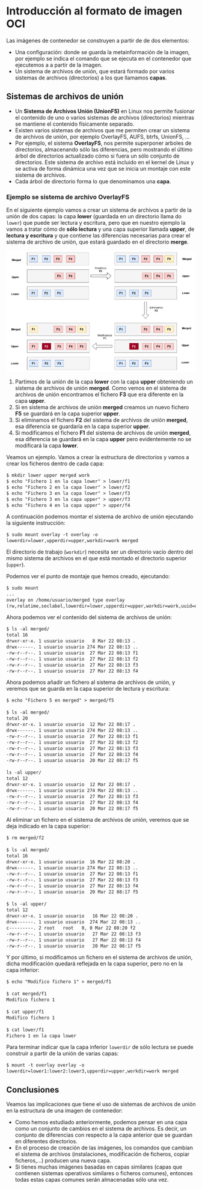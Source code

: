 # Introducción al formato de imagen OCI

Las imágenes de contenedor se construyen a partir de de dos elementos:

* Una configuración: donde se guarda la metainformación de la imagen, por ejemplo se indica el comando que se ejecuta en el contenedor que ejecutemos a a partir de la imagen.
* Un sistema de archivos de unión, que estará formado por varios sistemas de archivos (directorios) a los que llamamos **capas**. 

## Sistemas de archivos de unión

* Un **Sistema de Archivos Unión (UnionFS)** en Linux nos permite fusionar el contenido de uno o varios sistemas de archivos (directorios) mientras se mantiene el contenido físicamente separado. 
* Existen varios sistemas de archivos que me permiten crear un sistema de archivos de unión, por ejemplo OverlayFS, AUFS, btrfs, UnionFS, ...
* Por ejemplo, el sistema **OverlayFS**, nos permite superponer arboles de directorios, almacenando sólo las diferencias, pero mostrando el último árbol de directorios actualizado cómo si fuera un sólo conjunto de directorios. Este sistema de archivo está incluido en el kernel de Linux y se activa de forma dinámica una vez que se inicia un montaje con este sistema de archivos.
* Cada árbol de directorio forma lo que denominamos una **capa**. 

### Ejemplo se sistema de archivo OverlayFS

En el siguiente ejemplo vamos a crear un sistema de archivos a partir de la unión de dos capas: la capa **lower** (guardada en un directorio llama do `lower`) que puede ser lectura y escritura, pero que en nuestro ejemplo la vamos a tratar cómo de **sólo lectura** y una capa superior llamada **upper**, de **lectura y escritura** y que contiene las diferencias necesarias para crear el sistema de archivo de unión, que estará guardado en el directorio **merge**.

![overlay](img/overlay.png)

1. Partimos de la unión de la capa **lower** con la capa **upper** obteniendo un sistema de archivos de unión **merged**. Como vemos en el sistema de archivos de unión encontramos el fichero **F3** que era diferente en la capa **upper**.
2. Si en sistema de archivos de unión **merged** creamos un nuevo fichero **F5** se guardará en la capa superior **upper**.
3. Si eliminamos el fichero **F2** del sistema de archivos de unión **merged**, esa diferencia se guardaría en la capa superior **upper**.
4. Si modificamos el fichero **F1** del sistema de archivos de unión **merged**, esa diferencia se guardará en la capa **upper** pero evidentemente no se modificará la capa **lower**.


Veamos un ejemplo. Vamos a crear la estructura de directorios y vamos a crear los ficheros dentro de cada capa:

```
$ mkdir lower upper merged work
$ echo "Fichero 1 en la capa lower" > lower/f1
$ echo "Fichero 2 en la capa lower" > lower/f2
$ echo "Fichero 3 en la capa lower" > lower/f3
$ echo "Fichero 3 en la capa upper" > upper/f3
$ echo "Fichero 4 en la capa upper" > upper/f4
```

A continuación podemos montar el sistema de archivo de unión ejecutando la siguiente instrucción:

```
$ sudo mount overlay -t overlay -o lowerdir=lower,upperdir=upper,workdir=work merged
```

El directorio de trabajo (`workdir`) necesita ser un directorio vacío dentro del mismo sistema de archivos en el que está montado el directorio superior (`upper`).

Podemos ver el punto de montaje que hemos creado, ejecutando:

```
$ sudo mount
...
overlay on /home/usuario/merged type overlay (rw,relatime,seclabel,lowerdir=lower,upperdir=upper,workdir=work,uuid=on)
``````

Ahora podemos ver el contenido del sistema de archivos de unión:

```
$ ls -al merged/
total 16
drwxr-xr-x. 1 usuario usuario   8 Mar 22 08:13 .
drwx------. 1 usuario usuario 274 Mar 22 08:13 ..
-rw-r--r--. 1 usuario usuario  27 Mar 22 08:13 f1
-rw-r--r--. 1 usuario usuario  27 Mar 22 08:13 f2
-rw-r--r--. 1 usuario usuario  27 Mar 22 08:13 f3
-rw-r--r--. 1 usuario usuario  27 Mar 22 08:13 f4
```

Ahora podemos añadir un fichero al sistema de archivos de unión, y veremos que se guarda en la capa superior de lectura y escritura:

```
$ echo "Fichero 5 en merged" > merged/f5

$ ls -al merged/
total 20
drwxr-xr-x. 1 usuario usuario  12 Mar 22 08:17 .
drwx------. 1 usuario usuario 274 Mar 22 08:13 ..
-rw-r--r--. 1 usuario usuario  27 Mar 22 08:13 f1
-rw-r--r--. 1 usuario usuario  27 Mar 22 08:13 f2
-rw-r--r--. 1 usuario usuario  27 Mar 22 08:13 f3
-rw-r--r--. 1 usuario usuario  27 Mar 22 08:13 f4
-rw-r--r--. 1 usuario usuario  20 Mar 22 08:17 f5

ls -al upper/
total 12
drwxr-xr-x. 1 usuario usuario  12 Mar 22 08:17 .
drwx------. 1 usuario usuario 274 Mar 22 08:13 ..
-rw-r--r--. 1 usuario usuario  27 Mar 22 08:13 f3
-rw-r--r--. 1 usuario usuario  27 Mar 22 08:13 f4
-rw-r--r--. 1 usuario usuario  20 Mar 22 08:17 f5
```

Al eliminar un fichero en el sistema de archivos de unión, veremos que se deja indicado en la capa superior:

```
$ rm merged/f2

$ ls -al merged/
total 16
drwxr-xr-x. 1 usuario usuario  16 Mar 22 08:20 .
drwx------. 1 usuario usuario 274 Mar 22 08:13 ..
-rw-r--r--. 1 usuario usuario  27 Mar 22 08:13 f1
-rw-r--r--. 1 usuario usuario  27 Mar 22 08:13 f3
-rw-r--r--. 1 usuario usuario  27 Mar 22 08:13 f4
-rw-r--r--. 1 usuario usuario  20 Mar 22 08:17 f5

$ ls -al upper/
total 12
drwxr-xr-x. 1 usuario usuario   16 Mar 22 08:20 .
drwx------. 1 usuario usuario  274 Mar 22 08:13 ..
c---------. 2 root   root   0, 0 Mar 22 08:20 f2
-rw-r--r--. 1 usuario usuario   27 Mar 22 08:13 f3
-rw-r--r--. 1 usuario usuario   27 Mar 22 08:13 f4
-rw-r--r--. 1 usuario usuario   20 Mar 22 08:17 f5
```

Y por último, si modificamos un fichero en el sistema de archivos de unión, dicha modificación quedará reflejada en la capa superior, pero no en la capa inferior:

```
$ echo "Modifico fichero 1" > merged/f1

$ cat merged/f1
Modifico fichero 1

$ cat upper/f1
Modifico fichero 1

$ cat lower/f1
Fichero 1 en la capa lower
```

Para terminar indicar que la capa inferior `lowerdir` de sólo lectura se puede construir a partir de la unión de varias capas:

```
$ mount -t overlay overlay -o lowerdir=lower1:lower2:lower3,upperdir=upper,workdir=work merged
```


## Conclusiones


Veamos las implicaciones que tiene el uso de sistemas de archivos de unión en la estructura de una imagen de contenedor:

* Como hemos estudiado anteriormente, podemos pensar en una capa como un conjunto de cambios en el sistema de archivos. Es decir, un conjunto de diferencias con respecto a la capa anterior que se guardan en diferentes directorios.
* En el proceso de creación de las imágenes, los comandos que cambian el sistema de archivos (instalaciones, modificación de ficheros, copiar ficheros,...) producen una nueva capa.
* Si tienes muchas imágenes basadas en capas similares (capas que contienen sistemas operativos similares o ficheros comunes), entonces todas estas capas comunes serán almacenadas sólo una vez.

